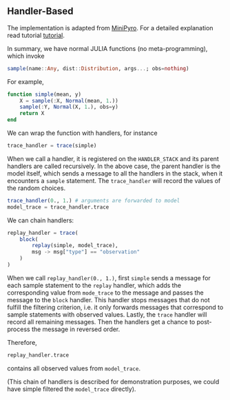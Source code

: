 ## Handler-Based

The implementation is adapted from [MiniPyro](https://pyro.ai/examples/minipyro.html).
For a detailed explanation read tutorial [tutorial](https://pyro.ai/examples/effect_handlers.html).

In summary, we have normal JULIA functions (no meta-programming), which invoke
```julia
sample(name::Any, dist::Distribution, args...; obs=nothing)
```

For example,
```julia
function simple(mean, y)
    X = sample(:X, Normal(mean, 1.))
    sample(:Y, Normal(X, 1.), obs=y)
    return X
end
```

We can wrap the function with handlers, for instance
```julia
trace_handler = trace(simple)
```
When we call a handler, it is registered on the `HANDLER_STACK` and its parent handlers are called recursively. In the above case, the parent handler is the model itself, which sends a message to all the handlers in the stack, when it encounters a `sample` statement.
The `trace_handler` will record the values of the random choices.

```julia
trace_handler(0., 1.) # arguments are forwarded to model
model_trace = trace_handler.trace
```

We can chain handlers:
```julia
replay_handler = trace(
    block(
        replay(simple, model_trace),
        msg -> msg["type"] == "observation"
    )
)
```

When we call `replay_handler(0., 1.)`, first `simple` sends a message for each sample statement to the `replay` handler, which adds the corresponding value from `mode_trace` to the message and passes the message to the `block` handler.
This handler stops messages that do not fulfill the filtering criterion, i.e. it only forwards messages that correspond to sample statements with observed values.
Lastly, the `trace` handler will record all remaining messages.
Then the handlers get a chance to post-process the message in reversed order.

Therefore,
```julia
replay_handler.trace
```
contains all observed values from `model_trace`.

(This chain of handlers is described for demonstration purposes, we could have simple filtered the `model_trace` directly).